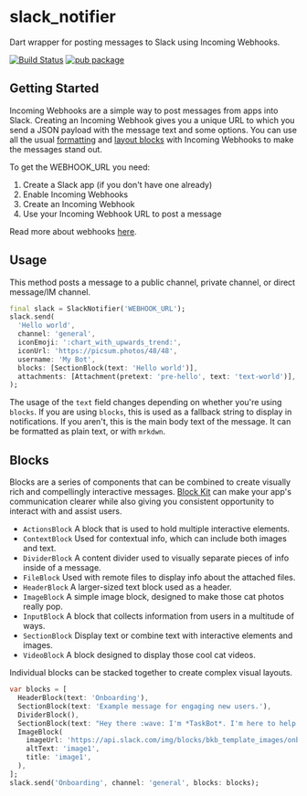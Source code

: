 # slack_notifier

Dart wrapper for posting messages to Slack using Incoming Webhooks.

[![Build Status](https://github.com/javoeria/slack-dart/actions/workflows/dart.yml/badge.svg?branch=master)](https://github.com/javoeria/slack-dart/actions/workflows/dart.yml)
[![pub package](https://img.shields.io/pub/v/slack_notifier.svg)](https://pub.dev/packages/slack_notifier)

## Getting Started

Incoming Webhooks are a simple way to post messages from apps into Slack. Creating an Incoming Webhook gives you a unique URL to which you send a JSON payload with the message text and some options. You can use all the usual [formatting](https://api.slack.com/reference/surfaces/formatting) and [layout blocks](https://api.slack.com/messaging/composing/layouts) with Incoming Webhooks to make the messages stand out.

To get the WEBHOOK_URL you need:

1. Create a Slack app (if you don't have one already)
2. Enable Incoming Webhooks
3. Create an Incoming Webhook
4. Use your Incoming Webhook URL to post a message

Read more about webhooks [here](https://api.slack.com/messaging/webhooks).

## Usage

This method posts a message to a public channel, private channel, or direct message/IM channel.

```dart
final slack = SlackNotifier('WEBHOOK_URL');
slack.send(
  'Hello world',
  channel: 'general',
  iconEmoji: ':chart_with_upwards_trend:',
  iconUrl: 'https://picsum.photos/48/48',
  username: 'My Bot',
  blocks: [SectionBlock(text: 'Hello world')],
  attachments: [Attachment(pretext: 'pre-hello', text: 'text-world')],
);
```

The usage of the `text` field changes depending on whether you're using `blocks`. If you are using `blocks`, this is used as a fallback string to display in notifications. If you aren't, this is the main body text of the message. It can be formatted as plain text, or with `mrkdwn`.

## Blocks

Blocks are a series of components that can be combined to create visually rich and compellingly interactive messages. [Block Kit](https://api.slack.com/reference/block-kit) can make your app's communication clearer while also giving you consistent opportunity to interact with and assist users.

- `ActionsBlock` A block that is used to hold multiple interactive elements.
- `ContextBlock` Used for contextual info, which can include both images and text.
- `DividerBlock` A content divider used to visually separate pieces of info inside of a message.
- `FileBlock` Used with remote files to display info about the attached files.
- `HeaderBlock` A larger-sized text block used as a header.
- `ImageBlock` A simple image block, designed to make those cat photos really pop.
- `InputBlock` A block that collects information from users in a multitude of ways.
- `SectionBlock` Display text or combine text with interactive elements and images.
- `VideoBlock` A block designed to display those cool cat videos.

Individual blocks can be stacked together to create complex visual layouts.

```dart
var blocks = [
  HeaderBlock(text: 'Onboarding'),
  SectionBlock(text: 'Example message for engaging new users.'),
  DividerBlock(),
  SectionBlock(text: "Hey there :wave: I'm *TaskBot*. I'm here to help you create and manage tasks in Slack."),
  ImageBlock(
    imageUrl: 'https://api.slack.com/img/blocks/bkb_template_images/onboardingComplex.jpg',
    altText: 'image1',
    title: 'image1',
  ),
];
slack.send('Onboarding', channel: 'general', blocks: blocks);
```
